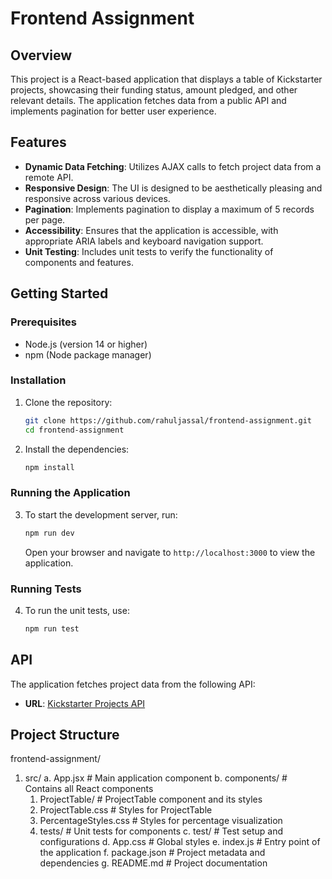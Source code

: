 # Frontend Assignment

## Overview

This project is a React-based application that displays a table of Kickstarter projects, showcasing their funding status, amount pledged, and other relevant details. The application fetches data from a public API and implements pagination for better user experience.

## Features

- **Dynamic Data Fetching**: Utilizes AJAX calls to fetch project data from a remote API.
- **Responsive Design**: The UI is designed to be aesthetically pleasing and responsive across various devices.
- **Pagination**: Implements pagination to display a maximum of 5 records per page.
- **Accessibility**: Ensures that the application is accessible, with appropriate ARIA labels and keyboard navigation support.
- **Unit Testing**: Includes unit tests to verify the functionality of components and features.

## Getting Started

### Prerequisites

- Node.js (version 14 or higher)
- npm (Node package manager)

### Installation

1. Clone the repository:

   ```bash
   git clone https://github.com/rahuljassal/frontend-assignment.git
   cd frontend-assignment
   ```

2. Install the dependencies:
   ```bash
   npm install
   ```

### Running the Application

3. To start the development server, run:
   ```bash
   npm run dev
   ```
   Open your browser and navigate to `http://localhost:3000` to view the application.

### Running Tests

4. To run the unit tests, use:
   ```bash
   npm run test
   ```

## API

The application fetches project data from the following API:

- **URL**: [Kickstarter Projects API](https://raw.githubusercontent.com/saaslabsco/frontend-assignment/refs/heads/master/frontend-assignment.json)

## Project Structure

frontend-assignment/
1.  src/
   a. App.jsx # Main application component
   b. components/ # Contains all React components
       1. ProjectTable/ # ProjectTable component and its styles
       2. ProjectTable.css # Styles for ProjectTable
       3. PercentageStyles.css # Styles for percentage visualization
       4. tests/ # Unit tests for components
   c. test/ # Test setup and configurations
   d. App.css # Global styles
   e. index.js # Entry point of the application
   f. package.json # Project metadata and dependencies
   g. README.md # Project documentation
